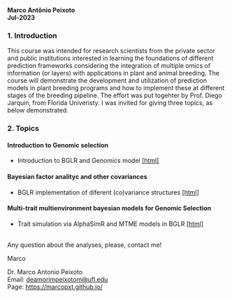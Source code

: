 
**Marco Antônio Peixoto**  
**Jul-2023**


### 1. Introduction
This course was intended for research scientists from the private sector and public institutions interested in learning the foundations of different prediction frameworks considering the integration of multiple omics of information (or layers) with applications in plant and animal breeding. The course will demonstrate the development and utilization of prediction models in plant breeding programs and how to implement these at different stages of the breeding pipeline. The effort was put togehter by Prof. Diego Jarquin, from Florida Univeristy. I was invited for giving three topics, as below demonstrated.
<br>

### 2. Topics

#### Introduction to Genomic selection

- Introduction to BGLR and Genomics model [[html]](https://htmlpreview.github.io/?https://github.com/marcopxt/marcopxt.github.io/blob/master/talks_teach/Multi_Omics23/Introduction2GS.html)

#### Bayesian factor analityc and other covariances

- BGLR implementation of diferent (co)variance structures [[html]](https://htmlpreview.github.io/?https://github.com/marcopxt/marcopxt.github.io/blob/master/talks_teach/Multi_Omics23/FA_CovStructures.html) 

#### Multi-trait multienvironment bayesian models for Genomic Selection 

- Trait simulation via AlphaSimR and MTME models in BGLR [[html]](https://htmlpreview.github.io/?https://github.com/marcopxt/marcopxt.github.io/blob/master/talks_teach/Multi_Omics23/MTMEnv.html)

  
<br>
Any question about the analyses, please, contact me!

Marco

Dr. Marco Antonio Peixoto  
Email: deamorimpeixotom@ufl.edu  
Page: https://marcopxt.github.io/

